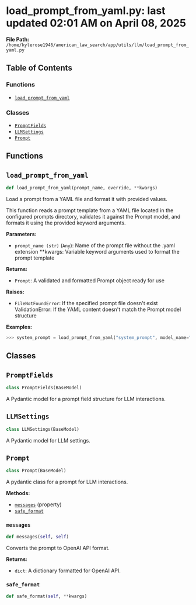 # load_prompt_from_yaml.py: last updated 02:01 AM on April 08, 2025

**File Path:** `/home/kylerose1946/american_law_search/app/utils/llm/load_prompt_from_yaml.py`

## Table of Contents

### Functions

- [`load_prompt_from_yaml`](#load_prompt_from_yaml)

### Classes

- [`PromptFields`](#promptfields)
- [`LLMSettings`](#llmsettings)
- [`Prompt`](#prompt)

## Functions

## `load_prompt_from_yaml`

```python
def load_prompt_from_yaml(prompt_name, override, **kwargs)
```

Load a prompt from a YAML file and format it with provided values.

This function reads a prompt template from a YAML file located in the configured
prompts directory, validates it against the Prompt model, and formats it using
the provided keyword arguments.

**Parameters:**

- `prompt_name (str)` (`Any`): Name of the prompt file without the .yaml extension
**kwargs: Variable keyword arguments used to format the prompt template

**Returns:**

- `Prompt`: A validated and formatted Prompt object ready for use

**Raises:**

- `FileNotFoundError`: If the specified prompt file doesn't exist
ValidationError: If the YAML content doesn't match the Prompt model structure

**Examples:**

```python
>>> system_prompt = load_prompt_from_yaml("system_prompt", model_name="gpt-4")
```

## Classes

## `PromptFields`

```python
class PromptFields(BaseModel)
```

A Pydantic model for a prompt field structure for LLM interactions.

## `LLMSettings`

```python
class LLMSettings(BaseModel)
```

A Pydantic model for LLM settings.

## `Prompt`

```python
class Prompt(BaseModel)
```

A pydantic class for a prompt for LLM interactions.

**Methods:**

- [`messages`](#promptmessages) (property)
- [`safe_format`](#promptsafe_format)

### `messages`

```python
def messages(self, self)
```

Converts the prompt to OpenAI API format.

**Returns:**

- `dict`: A dictionary formatted for OpenAI API.

### `safe_format`

```python
def safe_format(self, **kwargs)
```
